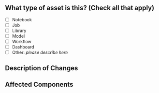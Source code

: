 <!---
Provide a concise and descriptive title for your pull request. 
Examples of good PR titles:
* "Feature: Add notebooks a, b, c"
* "Fix: Deduplicate data in model X"
-->

## What type of asset is this? (Check all that apply)

- [ ] Notebook
- [ ] Job
- [ ] Library
- [ ] Model
- [ ] Workflow
- [ ] Dashboard
- [ ] Other: _please describe here_

## Description of Changes

<!---
Provide a clear and concise description of the changes made in this PR:
- What exactly was changed? (e.g., new models added, existing models optimized, notebooks updated, etc.)
- Why were these changes made? (e.g., to fix bugs, improve performance, add new features, etc.)
- If the PR is related to an issue, reference the issue number (e.g., "Fixes #123").
-->

## Affected Components

<!---
List all Databricks components that are impacted by this PR:
- For example, clusters, jobs, models, notebooks, etc.
- Mention if these changes might affect downstream workflows or other components.
-->